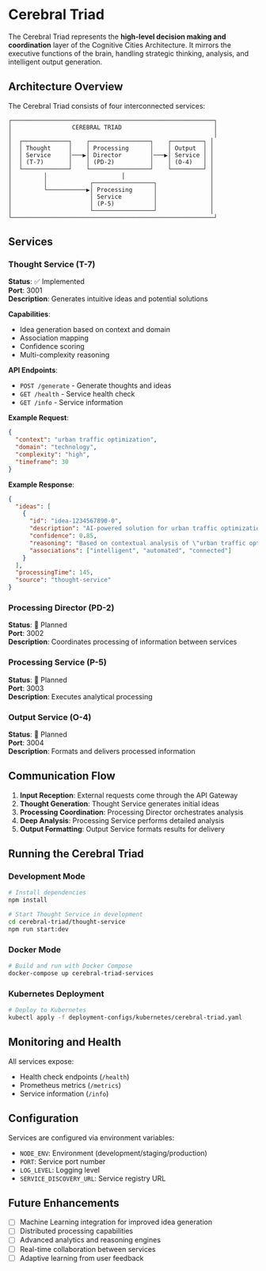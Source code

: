# Cerebral Triad

The Cerebral Triad represents the **high-level decision making and coordination** layer of the Cognitive Cities Architecture. It mirrors the executive functions of the brain, handling strategic thinking, analysis, and intelligent output generation.

## Architecture Overview

The Cerebral Triad consists of four interconnected services:

```
┌─────────────────────────────────────────────────────────┐
│                 CEREBRAL TRIAD                          │
│                                                         │
│  ┌─────────────┐    ┌─────────────────┐    ┌─────────┐ │
│  │ Thought     │    │ Processing      │    │ Output  │ │
│  │ Service     │───▶│ Director        │───▶│ Service │ │
│  │ (T-7)       │    │ (PD-2)          │    │ (O-4)   │ │
│  └─────────────┘    └─────────────────┘    └─────────┘ │
│         │                     │                        │
│         │            ┌─────────────────┐               │
│         └───────────▶│ Processing      │               │
│                      │ Service         │               │
│                      │ (P-5)           │               │
│                      └─────────────────┘               │
└─────────────────────────────────────────────────────────┘
```

## Services

### Thought Service (T-7)
**Status**: ✅ Implemented  
**Port**: 3001  
**Description**: Generates intuitive ideas and potential solutions

**Capabilities**:
- Idea generation based on context and domain
- Association mapping
- Confidence scoring
- Multi-complexity reasoning

**API Endpoints**:
- `POST /generate` - Generate thoughts and ideas
- `GET /health` - Service health check
- `GET /info` - Service information

**Example Request**:
```json
{
  "context": "urban traffic optimization",
  "domain": "technology",
  "complexity": "high",
  "timeframe": 30
}
```

**Example Response**:
```json
{
  "ideas": [
    {
      "id": "idea-1234567890-0",
      "description": "AI-powered solution for urban traffic optimization",
      "confidence": 0.85,
      "reasoning": "Based on contextual analysis of \"urban traffic optimization\" and domain knowledge in technology",
      "associations": ["intelligent", "automated", "connected"]
    }
  ],
  "processingTime": 145,
  "source": "thought-service"
}
```

### Processing Director (PD-2)
**Status**: 🚧 Planned  
**Port**: 3002  
**Description**: Coordinates processing of information between services

### Processing Service (P-5)
**Status**: 🚧 Planned  
**Port**: 3003  
**Description**: Executes analytical processing

### Output Service (O-4)
**Status**: 🚧 Planned  
**Port**: 3004  
**Description**: Formats and delivers processed information

## Communication Flow

1. **Input Reception**: External requests come through the API Gateway
2. **Thought Generation**: Thought Service generates initial ideas
3. **Processing Coordination**: Processing Director orchestrates analysis
4. **Deep Analysis**: Processing Service performs detailed analysis
5. **Output Formatting**: Output Service formats results for delivery

## Running the Cerebral Triad

### Development Mode
```bash
# Install dependencies
npm install

# Start Thought Service in development
cd cerebral-triad/thought-service
npm run start:dev
```

### Docker Mode
```bash
# Build and run with Docker Compose
docker-compose up cerebral-triad-services
```

### Kubernetes Deployment
```bash
# Deploy to Kubernetes
kubectl apply -f deployment-configs/kubernetes/cerebral-triad.yaml
```

## Monitoring and Health

All services expose:
- Health check endpoints (`/health`)
- Prometheus metrics (`/metrics`)
- Service information (`/info`)

## Configuration

Services are configured via environment variables:
- `NODE_ENV`: Environment (development/staging/production)
- `PORT`: Service port number
- `LOG_LEVEL`: Logging level
- `SERVICE_DISCOVERY_URL`: Service registry URL

## Future Enhancements

- [ ] Machine Learning integration for improved idea generation
- [ ] Distributed processing capabilities
- [ ] Advanced analytics and reasoning engines
- [ ] Real-time collaboration between services
- [ ] Adaptive learning from user feedback